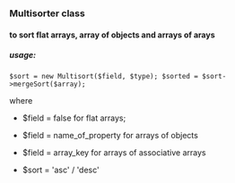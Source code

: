 ### Multisorter class ####
#### to sort flat arrays, array of objects and arrays of arays ####

##### usage: #####
`$sort = new Multisort($field, $type);
$sorted = $sort->mergeSort($array);`

where 
* $field = false for flat arrays;
* $field = name_of_property for arrays of objects
* $field = array_key for arrays of associative arrays

* $sort = 'asc' / 'desc'